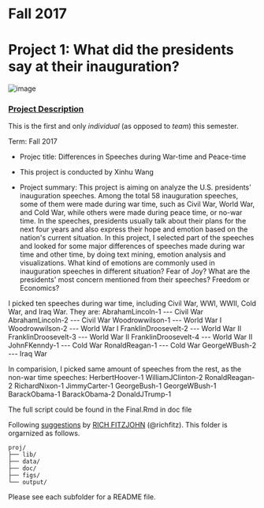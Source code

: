 # Fall 2017
# Project 1: What did the presidents say at their inauguration?

![image](figs/title.jpg)

### [Project Description](doc/)
This is the first and only *individual* (as opposed to *team*) this semester. 

Term: Fall 2017

+ Projec title: Differences in Speeches during War-time and Peace-time
+ This project is conducted by Xinhu Wang

+ Project summary: This project is aiming on analyze the U.S. presidents' inauguration speeches. Among the total 58 inauguration speeches, some of them were made during war time, such as Civil War, World War, and Cold War, while others were made during peace time, or no-war time. In the speeches, presidents usually talk about their plans for the next four years and also express their hope and emotion based on the nation's current situation. In this project, I selected part of the speeches and looked for some major differences of speeches made during war time and other time, by doing text mining, emotion analysis and visualizations. What kind of emotions are commonly used in inauguration speeches in different situation? Fear of Joy? What are the presidents' most concern mentioned from their speeches? Freedom or Economics?

I picked ten speeches during war time, including Civil War, WWI, WWII, Cold War, and Iraq War. They are:
AbrahamLincoln-1 --- Civil War
AbrahamLincoln-2 --- Civil War
Woodrowwilson-1 --- World War I
Woodrowwilson-2 --- World War I
FranklinDroosevelt-2 --- World War II
FranklinDroosevelt-3 --- World War II
FranklinDroosevelt-4 --- World War II
JohnFKenndy-1 --- Cold War
RonaldReagan-1 --- Cold War
GeorgeWBush-2 --- Iraq War

In comparision, I picked same amount of speeches from the rest, as the non-war time speeches:
HerbertHoover-1
WilliamJClinton-2
RonaldReagan-2
RichardNixon-1
JimmyCarter-1
GeorgeBush-1
GeorgeWBush-1
BarackObama-1
BarackObama-2
DonaldJTrump-1

The full script could be found in the Final.Rmd in doc file

Following [suggestions](http://nicercode.github.io/blog/2013-04-05-projects/) by [RICH FITZJOHN](http://nicercode.github.io/about/#Team) (@richfitz). This folder is orgarnized as follows.

```
proj/
├── lib/
├── data/
├── doc/
├── figs/
└── output/
```

Please see each subfolder for a README file.

